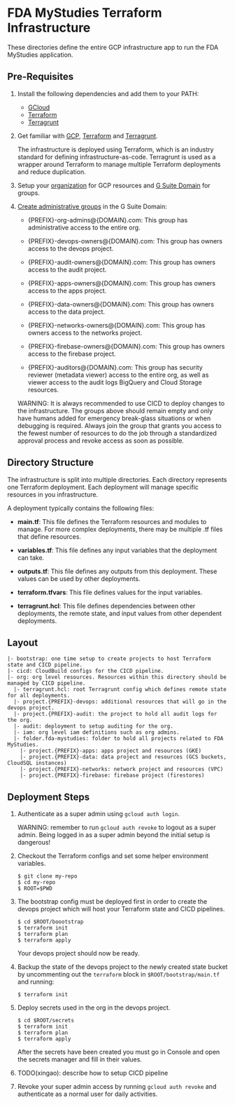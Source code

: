 # FDA MyStudies Terraform Infrastructure

These directories define the entire GCP infrastructure app to run the FDA
MyStudies application.

## Pre-Requisites

1. Install the following dependencies and add them to your PATH:

   - [GCloud](https://cloud.google.com/sdk/gcloud)
   - [Terraform](https://www.terraform.io/)
   - [Terragrunt](https://terragrunt.gruntwork.io/)

1. Get familiar with [GCP](https://cloud.google.com/docs/overview),
   [Terraform](https://www.terraform.io/intro/index.html) and
   [Terragrunt](https://blog.gruntwork.io/terragrunt-how-to-keep-your-terraform-code-dry-and-maintainable-f61ae06959d8).

   The infrastructure is deployed using Terraform, which is an industry standard
   for defining infrastructure-as-code. Terragrunt is used as a wrapper around
   Terraform to manage multiple Terraform deployments and reduce duplication.

1. Setup your
   [organization](https://cloud.google.com/resource-manager/docs/creating-managing-organization) for GCP resources
   and [G Suite Domain](https://gsuite.google.com/) for groups.

1. [Create administrative groups](https://support.google.com/a/answer/33343?hl=en)
   in the G Suite Domain:

   - {PREFIX}-org-admins@{DOMAIN}.com: This group has administrative access to the
     entire org.

   - {PREFIX}-devops-owners@{DOMAIN}.com: This group has owners access to the
     devops project.

   - {PREFIX}-audit-owners@{DOMAIN}.com: This group has owners access to the
     audit project.

   - {PREFIX}-apps-owners@{DOMAIN}.com: This group has owners access to the apps
     project.

   - {PREFIX}-data-owners@{DOMAIN}.com: This group has owners access to the data
     project.

   - {PREFIX}-networks-owners@{DOMAIN}.com: This group has owners access to the
     networks project.

   - {PREFIX}-firebase-owners@{DOMAIN}.com: This group has owners access to the
     firebase project.

   - {PREFIX}-auditors@{DOMAIN}.com: This group has security reviewer
     (metadata viewer) access to the entire org, as well as viewer access to the
     audit logs BigQuery and Cloud Storage resources.

   WARNING: It is always recommended to use CICD to deploy changes to the
   infrastructure. The groups above should remain empty and only have humans
   added for emergency break-glass situations or when debugging is required.
   Always join the group that grants you access to the fewest number of
   resources to do the job through a standardized approval process and revoke
   access as soon as possible.


## Directory Structure

The infrastructure is split into multiple directories. Each directory represents
one Terraform deployment. Each deployment will manage specific resources in you
infrastructure.

A deployment typically contains the following files:

- **main.tf**: This file defines the Terraform resources and modules to manage. For
  more complex deployments, there may be multiple .tf files that define
  resources.

- **variables.tf**: This file defines any input variables that the deployment can
  take.

- **outputs.tf**: This file defines any outputs from this deployment. These values
  can be used by other deployments.

- **terraform.tfvars**: This file defines values for the input variables.

- **terragrunt.hcl**: This file defines dependencies between other deployments,
  the remote state, and input values from other dependent deployments.

## Layout

```
|- bootstrap: one time setup to create projects to host Terraform state and CICD pipeline.
|- cicd: CloudBuild configs for the CICD pipeline.
|- org: org level resources. Resources within this directory should be managed by CICD pipeline.
  |- terragrunt.hcl: root Terragrunt config which defines remote state for all deployments.
  |- project.{PREFIX}-devops: additional resources that will go in the devops project.
  |- project.{PREFIX}-audit: the project to hold all audit logs for the org.
  |- audit: deployment to setup auditing for the org.
  |- iam: org level iam definitions such as org admins.
  |- folder.fda-mystudies: folder to hold all projects related to FDA MyStudies.
    |- project.{PREFIX}-apps: apps project and resources (GKE)
    |- project.{PREFIX}-data: data project and resources (GCS buckets, CloudSQL instances)
    |- project.{PREFIX}-networks: network project and resources (VPC)
    |- project.{PREFIX}-firebase: firebase project (firestores)
```

## Deployment Steps

1. Authenticate as a super admin using `gcloud auth login`.

   WARNING: remember to run `gcloud auth revoke` to logout as a super admin.
   Being logged in as a super admin beyond the initial setup is dangerous!

1. Checkout the Terraform configs and set some helper environment variables.

   ```
   $ git clone my-repo
   $ cd my-repo
   $ ROOT=$PWD
   ```

1. The bootstrap config must be deployed first in order to create the devops
   project which will host your Terraform state and CICD pipelines.

   ```
   $ cd $ROOT/boootstrap
   $ terraform init
   $ terraform plan
   $ terraform apply
   ```

   Your devops project should now be ready.

1. Backup the state of the devops project to the newly created state bucket by
   uncommenting out the `terraform` block in `$ROOT/bootstrap/main.tf` and
   running:

   ```
   $ terraform init
   ```

1.  Deploy secrets used in the org in the devops project.

    ```
    $ cd $ROOT/secrets
    $ terraform init
    $ terraform plan
    $ terraform apply
    ```

    After the secrets have been created you must go in Console and open the
    secrets manager and fill in their values.

1. TODO(xingao): describe how to setup CICD pipeline

1. Revoke your super admin access by running `gcloud auth revoke` and
   authenticate as a normal user for daily activities.

